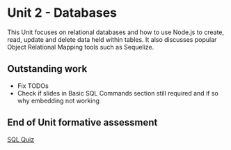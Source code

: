 # Unit 2 - Databases
This Unit focuses on relational databases and how to use Node.js to create, read, update and delete data held within tables. It also discusses popular Object Relational Mapping tools such as Sequelize.

## Outstanding work
  * Fix TODOs
  * Check if slides in Basic SQL Commands section still required and if so why embedding not working

## End of Unit formative assessment
[SQL Quiz](https://www.w3schools.com/quiztest/quiztest.asp?qtest=SQL)